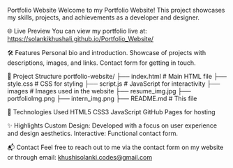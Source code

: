 Portfolio Website
Welcome to my Portfolio Website! 
This project showcases my skills, projects, and achievements as a developer and designer.

🌐 Live Preview
You can view my portfolio live at:
https://solankikhushali.github.io/Portfolio_Website/

🛠️ Features
Personal bio and introduction.
Showcase of projects with descriptions, images, and links.
Contact form for getting in touch.

📂 Project Structure
portfolio-website/
├── index.html       # Main HTML file
├── style.css        # CSS for styling
├── script.js        # JavaScript for interactivity
├── images           # Images used in the website
    ├── resume_img.jpg
    ├── portfolioImg.png
    ├── intern_img.png
├── README.md        # This file

🎨 Technologies Used
HTML5
CSS3
JavaScript
GitHub Pages for hosting

✨ Highlights
Custom Design: Developed with a focus on user experience and design aesthetics.
Interactive: Functional contact form.

📬 Contact
Feel free to reach out to me via the contact form on my website or through email:
khushisolanki.codes@gmail.com
